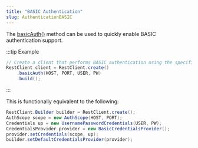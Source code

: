 ```yaml
---
title: "BASIC Authentication"
slug: AuthenticationBASIC
---
```


The [basicAuth()](API_DOCS/org/apache/juneau/rest/client/RestClient/Builder.html#basicAuth(String,int,String,String)) method can be used to quickly enable BASIC authentication support.

:::tip Example
```java
// Create a client that performs BASIC authentication using the specified user/pw.
RestClient client = RestClient.create()
    .basicAuth(HOST, PORT, USER, PW)
    .build();
```
:::

This is functionally equivalent to the following:

```java
RestClient.Builder builder = RestClient.create();
AuthScope scope = new AuthScope(HOST, PORT);
Credentials up = new UsernamePasswordCredentials(USER, PW);
CredentialsProvider provider = new BasicCredentialsProvider();
provider.setCredentials(scope, up);
builder.setDefaultCredentialsProvider(provider);
```
